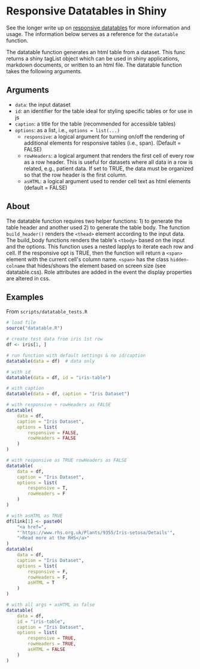 # Responsive Datatables in Shiny

See the longer write up on [responsive datatables](https://davidruvolo51.github.io/shinytutorials/tutorials/responsive-tables/) for more information and usage. The information below serves as a reference for the `datatable` function.

The datatable function generates an html table from a dataset. This func returns a shiny tagList object which can be used in shiny applications, markdown documents, or written to an html file. The datatable function takes the following arguments.

## Arguments

- `data`: the input dataset
- `id`: an identifier for the table ideal for styling specific tables
      or for use in js
- `caption`: a title for the table (recommended for accessible tables)
- `options`: as a list, i.e., `options = list(...)`
    - `responsive`: a logical argument for turning on/off the rendering of additional elements for responsive tables (i.e., span). (Default = FALSE)
    - `rowHeaders`: a logical argument that renders the first cell of every row as a row header. This is useful for datasets where all data in a row is related, e.g., patient data. If set to TRUE, the data must be organized so that the row header is the first column.
    - `asHTML`: a logical argument used to render cell text as html elements (default = FALSE)

## About
The datatable function requires two helper functions: 1) to generate the table header and another used 2) to generate the table body. The function `build_header()` renders the `<thead>` element according to the input data. The build_body functions renders the table's `<tbody>` based on the input and the options. This function uses a nested lapplys to iterate each row and cell. If the responsive opt is TRUE, then the function will return a `<span>` element with the current cell's column name. `<span>` has the class `hidden-colname` that hides/shows the element based on screen size (see datatable.css). Role attributes are added in the event the display properties are altered in css.

## Examples

From `scripts/datatable_tests.R`

```r
# load file
source("datatable.R")

# create test data from iris 1st row
df <- iris[1, ]

# run function with default settings & no id/caption
datatable(data = df)  # data only

# with id
datatable(data = df, id = "iris-table")

# with caption
datatable(data = df, caption = "Iris Dataset")

# with responsive + rowHeaders as FALSE
datatable(
    data = df,
    caption = "Iris Dataset",
    options = list(
        responsive = FALSE,
        rowHeaders = FALSE
    )
)

# with responsive as TRUE rowHeaders as FALSE
datatable(
    data = df,
    caption = "Iris Dataset",
    options = list(
        responsive = T,
        rowHeaders = F
    )
)

# with asHTML as TRUE
df$link[1] <- paste0(
    "<a href=",
    "'https://www.rhs.org.uk/Plants/9355/Iris-setosa/Details'",
    ">Read more at the RHS</a>"
)
datatable(
    data = df,
    caption = "Iris Dataset",
    options = list(
        responsive = F,
        rowHeaders = F,
        asHTML = T
    )
)

# with all args + asHTML as false
datatable(
    data = df,
    id = "iris-table",
    caption = "Iris Dataset",
    options = list(
        responsive = TRUE,
        rowHeaders = TRUE,
        asHTML = FALSE
    )
)
```